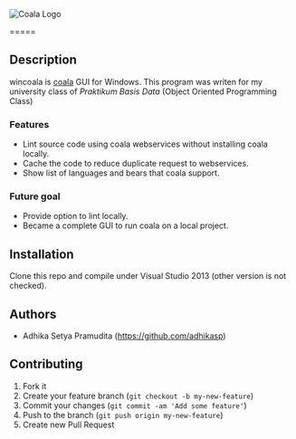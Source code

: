 ![Coala Logo](https://cloud.githubusercontent.com/assets/5716520/24838296/a9cf5f04-1d45-11e7-855c-47b816ce1e09.png)

=====

## Description

wincoala is [coala](https://github.com/coala/coala) GUI for Windows. 
This program was writen for my university class of *Praktikum Basis Data*
(Object Oriented Programming Class)

### Features

- Lint source code using coala webservices without installing coala locally.
- Cache the code to reduce duplicate request to webservices.
- Show list of languages and bears that coala support.

### Future goal

- Provide option to lint locally.
- Became a complete GUI to run coala on a local project.

## Installation

Clone this repo and compile under Visual Studio 2013 (other version
is not checked).


## Authors

* Adhika Setya Pramudita (https://github.com/adhikasp)


## Contributing

1. Fork it
2. Create your feature branch (`git checkout -b my-new-feature`)
3. Commit your changes (`git commit -am 'Add some feature'`)
4. Push to the branch (`git push origin my-new-feature`)
5. Create new Pull Request
